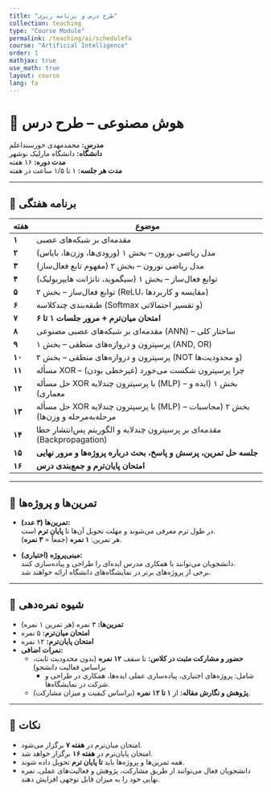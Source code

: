 ```yaml
---
title: "طرح درس و برنامه ریزی"
collection: teaching
type: "Course Module"
permalink: /teaching/ai/schedulefa
course: "Artificial Intelligence"
order: 1
mathjax: true
use_math: true
layout: course
lang: fa
---
```



# 🧠 هوش مصنوعی – طرح درس

**مدرس:** محمدمهدی خورسنداعلم  
**دانشگاه:** دانشگاه مارلیک نوشهر  
**مدت دوره:** ۱۶ هفته  
**مدت هر جلسه:** ۱ تا ۱/۵ ساعت در هفته  

---

## 📅 برنامه هفتگی

| هفته | موضوع |
|------|-------|
| **۱** | مقدمه‌ای بر شبکه‌های عصبی |
| **۲** | مدل ریاضی نورون – بخش ۱ (ورودی‌ها، وزن‌ها، بایاس) |
| **۳** | مدل ریاضی نورون – بخش ۲ (مفهوم تابع فعال‌ساز) |
| **۴** | توابع فعال‌ساز – بخش ۱ (سیگموید، تانژانت هایپربولیک) |
| **۵** | توابع فعال‌ساز – بخش ۲ (ReLU، مقایسه و کاربردها) |
| **۶** | طبقه‌بندی چندکلاسه (Softmax و تفسیر احتمالاتی) |
| **۷** | **امتحان میان‌ترم + مرور جلسات ۱ تا ۶** |
| **۸** | مقدمه‌ای بر شبکه‌های عصبی مصنوعی (ANN) – ساختار کلی |
| **۹** | پرسپترون و دروازه‌های منطقی – بخش ۱ (AND, OR) |
| **۱۰** | پرسپترون و دروازه‌های منطقی – بخش ۲ (NOT و محدودیت‌ها) |
| **۱۱** | مسأله XOR – چرا پرسپترون شکست می‌خورد (غیرخطی بودن) |
| **۱۲** | حل مسأله XOR با پرسپترون چندلایه (MLP) – بخش ۱ (ایده و معماری) |
| **۱۳** | حل مسأله XOR با پرسپترون چندلایه (MLP) – بخش ۲ (محاسبات مرحله‌به‌مرحله و وزن‌ها) |
| **۱۴** | مقدمه‌ای بر پرسپترون چندلایه و الگوریتم پس‌انتشار خطا (Backpropagation) |
| **۱۵** | **جلسه حل تمرین، پرسش و پاسخ، بحث درباره پروژه‌ها و مرور نهایی** |
| **۱۶** | **امتحان پایان‌ترم و جمع‌بندی درس** |

---

## 📝 تمرین‌ها و پروژه‌ها

- **تمرین‌ها (۳ عدد):**  
  در طول ترم معرفی می‌شوند و مهلت تحویل آن‌ها تا **پایان ترم** است.  
  هر تمرین: **۱ نمره** (جمعاً = **۳ نمره**).  

- **مینی‌پروژه (اختیاری):**  
  دانشجویان می‌توانند با همکاری مدرس ایده‌ای را طراحی و پیاده‌سازی کنند.  
  برخی از پروژه‌های برتر در نمایشگاه‌های دانشگاه ارائه خواهند شد.  

---

## 🧮 شیوه نمره‌دهی

- **تمرین‌ها:** ۳ نمره (هر تمرین ۱ نمره)  
- **امتحان میان‌ترم:** ۵ نمره  
- **امتحان پایان‌ترم:** ۱۲ نمره  
- **نمرات اضافی:**  
  - **حضور و مشارکت مثبت در کلاس:** تا سقف **۱۲ نمره** (بدون محدودیت ثابت، براساس فعالیت دانشجو)  
    - شامل: پروژه‌های اختیاری، پیاده‌سازی عملی ایده‌ها، همکاری در طراحی و شرکت در نمایشگاه‌ها.  
  - **پژوهش و نگارش مقاله:** از **۱ تا ۱۲ نمره** (براساس کیفیت و میزان مشارکت).  

---

## 📌 نکات

- امتحان میان‌ترم در **هفته ۷** برگزار می‌شود.  
- امتحان پایان‌ترم در **هفته ۱۶** برگزار خواهد شد.  
- همه تمرین‌ها و پروژه‌ها باید **تا پایان ترم** تحویل داده شوند.  
- دانشجویان فعال می‌توانند از طریق مشارکت، پژوهش و فعالیت‌های عملی، نمره نهایی خود را به میزان قابل توجهی افزایش دهند.  
